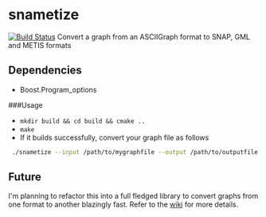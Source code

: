 # snametize 
[![Build Status](https://travis-ci.org/akshaydixi/snametize.svg?branch=master)](https://travis-ci.org/akshaydixi/snametize)
Convert a graph from an ASCIIGraph format to SNAP, GML and METIS formats 

## Dependencies
- Boost.Program_options

###Usage

- `mkdir build && cd build && cmake ..`
- `make`
- If it builds successfully, convert your graph file as follows
```bash
 ./snametize --input /path/to/mygraphfile --output /path/to/outputfile --format <SNAP|GML|METIS>
```
## Future
I'm planning to refactor this into a full fledged library to convert graphs from one format to another blazingly fast.
Refer to the [wiki](https://github.com/akshaydixi/snametize/wiki) for more details.
